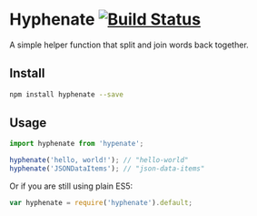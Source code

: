 # Hyphenate [![Build Status](https://travis-ci.org/vilic/hyphenate.svg)](https://travis-ci.org/vilic/hyphenate)

A simple helper function that split and join words back together.

## Install

```sh
npm install hyphenate --save
```

## Usage

```ts
import hyphenate from 'hypenate';

hyphenate('hello, world!'); // "hello-world"
hyphenate('JSONDataItems'); // "json-data-items"
```

Or if you are still using plain ES5:

```ts
var hyphenate = require('hyphenate').default;
```
